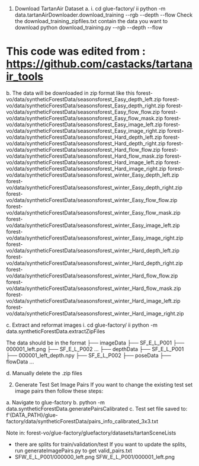 

1. Download TartanAir Dataset
a. 
    i. cd glue-factory/
    ii python -m data.tartanAirDownloader.download_training --rgb --depth --flow
Check the download_training_zipfiles.txt contain the data you want to download
python download_training.py --rgb --depth --flow
# This code was edited from : https://github.com/castacks/tartanair_tools

b. The data will be downloaded in zip format like this
forest-vo/data/syntheticForestData/seasonsforest_Easy_depth_left.zip
forest-vo/data/syntheticForestData/seasonsforest_Easy_depth_right.zip
forest-vo/data/syntheticForestData/seasonsforest_Easy_flow_flow.zip
forest-vo/data/syntheticForestData/seasonsforest_Easy_flow_mask.zip
forest-vo/data/syntheticForestData/seasonsforest_Easy_image_left.zip
forest-vo/data/syntheticForestData/seasonsforest_Easy_image_right.zip
forest-vo/data/syntheticForestData/seasonsforest_Hard_depth_left.zip
forest-vo/data/syntheticForestData/seasonsforest_Hard_depth_right.zip
forest-vo/data/syntheticForestData/seasonsforest_Hard_flow_flow.zip
forest-vo/data/syntheticForestData/seasonsforest_Hard_flow_mask.zip
forest-vo/data/syntheticForestData/seasonsforest_Hard_image_left.zip
forest-vo/data/syntheticForestData/seasonsforest_Hard_image_right.zip
forest-vo/data/syntheticForestData/seasonsforest_winter_Easy_depth_left.zip
forest-vo/data/syntheticForestData/seasonsforest_winter_Easy_depth_right.zip
forest-vo/data/syntheticForestData/seasonsforest_winter_Easy_flow_flow.zip
forest-vo/data/syntheticForestData/seasonsforest_winter_Easy_flow_mask.zip
forest-vo/data/syntheticForestData/seasonsforest_winter_Easy_image_left.zip
forest-vo/data/syntheticForestData/seasonsforest_winter_Easy_image_right.zip
forest-vo/data/syntheticForestData/seasonsforest_winter_Hard_depth_left.zip
forest-vo/data/syntheticForestData/seasonsforest_winter_Hard_depth_right.zip
forest-vo/data/syntheticForestData/seasonsforest_winter_Hard_flow_flow.zip
forest-vo/data/syntheticForestData/seasonsforest_winter_Hard_flow_mask.zip
forest-vo/data/syntheticForestData/seasonsforest_winter_Hard_image_left.zip
forest-vo/data/syntheticForestData/seasonsforest_winter_Hard_image_right.zip

c. Extract and reformat images
    i. cd glue-factory/
    ii python -m data.syntheticForestData.extractZipFiles

The data should be in the format
├── imageData
    ├── SF_E_L_P001
        ├── 000001_left.png
    ├── SF_E_L_P002
    ...
├── depthData
    ├── SF_E_L_P001
        ├── 000001_left_depth.npy
    ├── SF_E_L_P002
├── poseData
├── flowData
...

d. Manually delete the .zip files 

2. Generate Test Set Image Pairs
If you want to change the existing test set image pairs then follow these steps:

a. Navigate to glue-factory
b. python -m data.syntheticForestData.generatePairsCalibrated
c. Test set file saved to:  f'{DATA_PATH}/glue-factory/data/syntheticForestData/pairs_info_calibrated_3x3.txt

Note in: forest-vo/glue-factory/gluefactory/datasets/tartanSceneLists
- there are splits for train/validation/test
If you want to update the splits, run generateImagePairs.py to get valid_pairs.txt
- SFW_E_L_P001/000000_left.png SFW_E_L_P001/000001_left.png